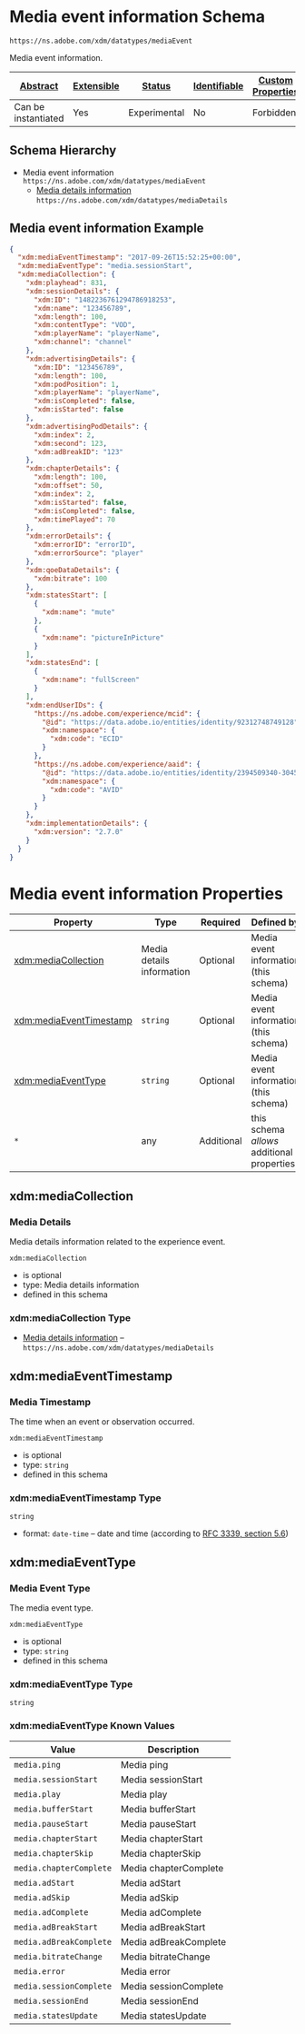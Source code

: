 
# Media event information Schema

```
https://ns.adobe.com/xdm/datatypes/mediaEvent
```

Media event information.

| [Abstract](../../abstract.md) | [Extensible](../../extensions.md) | [Status](../../status.md) | [Identifiable](../../id.md) | [Custom Properties](../../extensions.md) | [Additional Properties](../../extensions.md) | Defined In |
|-------------------------------|-----------------------------------|---------------------------|-----------------------------|------------------------------------------|----------------------------------------------|------------|
| Can be instantiated | Yes | Experimental | No | Forbidden | Permitted | [datatypes/mediaevent.schema.json](datatypes/mediaevent.schema.json) |
## Schema Hierarchy

* Media event information `https://ns.adobe.com/xdm/datatypes/mediaEvent`
  * [Media details information](mediadetails.schema.md) `https://ns.adobe.com/xdm/datatypes/mediaDetails`


## Media event information Example
```json
{
  "xdm:mediaEventTimestamp": "2017-09-26T15:52:25+00:00",
  "xdm:mediaEventType": "media.sessionStart",
  "xdm:mediaCollection": {
    "xdm:playhead": 831,
    "xdm:sessionDetails": {
      "xdm:ID": "1482236761294786918253",
      "xdm:name": "123456789",
      "xdm:length": 100,
      "xdm:contentType": "VOD",
      "xdm:playerName": "playerName",
      "xdm:channel": "channel"
    },
    "xdm:advertisingDetails": {
      "xdm:ID": "123456789",
      "xdm:length": 100,
      "xdm:podPosition": 1,
      "xdm:playerName": "playerName",
      "xdm:isCompleted": false,
      "xdm:isStarted": false
    },
    "xdm:advertisingPodDetails": {
      "xdm:index": 2,
      "xdm:second": 123,
      "xdm:adBreakID": "123"
    },
    "xdm:chapterDetails": {
      "xdm:length": 100,
      "xdm:offset": 50,
      "xdm:index": 2,
      "xdm:isStarted": false,
      "xdm:isCompleted": false,
      "xdm:timePlayed": 70
    },
    "xdm:errorDetails": {
      "xdm:errorID": "errorID",
      "xdm:errorSource": "player"
    },
    "xdm:qoeDataDetails": {
      "xdm:bitrate": 100
    },
    "xdm:statesStart": [
      {
        "xdm:name": "mute"
      },
      {
        "xdm:name": "pictureInPicture"
      }
    ],
    "xdm:statesEnd": [
      {
        "xdm:name": "fullScreen"
      }
    ],
    "xdm:endUserIDs": {
      "https://ns.adobe.com/experience/mcid": {
        "@id": "https://data.adobe.io/entities/identity/92312748749128",
        "xdm:namespace": {
          "xdm:code": "ECID"
        }
      },
      "https://ns.adobe.com/experience/aaid": {
        "@id": "https://data.adobe.io/entities/identity/2394509340-30453470347",
        "xdm:namespace": {
          "xdm:code": "AVID"
        }
      }
    },
    "xdm:implementationDetails": {
      "xdm:version": "2.7.0"
    }
  }
}
```

# Media event information Properties

| Property | Type | Required | Defined by |
|----------|------|----------|------------|
| [xdm:mediaCollection](#xdmmediacollection) | Media details information | Optional | Media event information (this schema) |
| [xdm:mediaEventTimestamp](#xdmmediaeventtimestamp) | `string` | Optional | Media event information (this schema) |
| [xdm:mediaEventType](#xdmmediaeventtype) | `string` | Optional | Media event information (this schema) |
| `*` | any | Additional | this schema *allows* additional properties |

## xdm:mediaCollection
### Media Details

Media details information related to the experience event.

`xdm:mediaCollection`
* is optional
* type: Media details information
* defined in this schema

### xdm:mediaCollection Type


* [Media details information](mediadetails.schema.md) – `https://ns.adobe.com/xdm/datatypes/mediaDetails`





## xdm:mediaEventTimestamp
### Media Timestamp

The time when an event or observation occurred.

`xdm:mediaEventTimestamp`
* is optional
* type: `string`
* defined in this schema

### xdm:mediaEventTimestamp Type


`string`
* format: `date-time` – date and time (according to [RFC 3339, section 5.6](http://tools.ietf.org/html/rfc3339))






## xdm:mediaEventType
### Media Event Type

The media event type.

`xdm:mediaEventType`
* is optional
* type: `string`
* defined in this schema

### xdm:mediaEventType Type


`string`



### xdm:mediaEventType Known Values
| Value | Description |
|-------|-------------|
| `media.ping` | Media ping |
| `media.sessionStart` | Media sessionStart |
| `media.play` | Media play |
| `media.bufferStart` | Media bufferStart |
| `media.pauseStart` | Media pauseStart |
| `media.chapterStart` | Media chapterStart |
| `media.chapterSkip` | Media chapterSkip |
| `media.chapterComplete` | Media chapterComplete |
| `media.adStart` | Media adStart |
| `media.adSkip` | Media adSkip |
| `media.adComplete` | Media adComplete |
| `media.adBreakStart` | Media adBreakStart |
| `media.adBreakComplete` | Media adBreakComplete |
| `media.bitrateChange` | Media bitrateChange |
| `media.error` | Media error |
| `media.sessionComplete` | Media sessionComplete |
| `media.sessionEnd` | Media sessionEnd |
| `media.statesUpdate` | Media statesUpdate |



